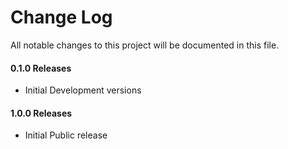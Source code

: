 # Change Log
All notable changes to this project will be documented in this file.

#### 0.1.0 Releases

- Initial Development versions

#### 1.0.0 Releases

- Initial Public release

